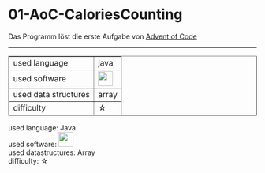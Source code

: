 # 01-AoC-CaloriesCounting

Das Programm löst die erste Aufgabe von  <a href="https://adventofcode.com/2022">Advent of Code</a><br>
<hr>

<table border="1">
  <tr>
    <td>used language</td>
    <td>java</td>
  </tr>
  <tr>
    <td>used software</td>
    <td><a href="https://www.bluej.org/"><img src="https://www.bluej.org/bluej-icon-256-2x.png" width="30px"></a></td>
  </tr> 
    <tr>
     <td>used data structures</td>
     <td>array</td>
   </tr> 
    <tr>
      <td>difficulty</td>
      <td>☆</td>
    </tr> 
</table>  
used language: Java <br>
used software: <a href="https://www.bluej.org/"><img src="https://www.bluej.org/bluej-icon-256-2x.png" width="30px"></a>
<br>
used datastructures: Array <br>
difficulty: ☆ 
